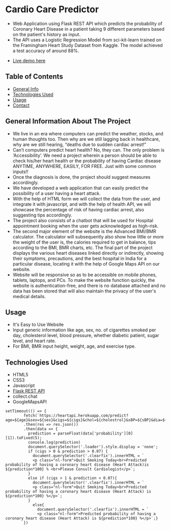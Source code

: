 # Cardio Care Predictor 

- Web Application using Flask REST API which predicts the probability of Coronary Heart Disease in a patient taking 9 different parameters based on the patient's history as input.
- The API uses a Logistic Regression Model from sci-kit-learn trained on the Framingham Heart Study Dataset from Kaggle. The model achieved a test accuracy of around 88%.

* [Live demo here](https://cardio-care-predictor.netlify.app/)

## Table of Contents
* [General Info](#general-information)
* [Technologies Used](#technologies-used)
* [Usage](#usage)
* [Contact](#contact)

## General Information About The Project
- We live in an era where computers can predict the weather, stocks, and human thoughts too. Then why are we still lagging back in healthcare, why are we still hearing, “deaths due to sudden cardiac arrest!” 
- Can’t computers predict heart health? No, they can. The only problem is ‘Accessibility’. We need a project wherein a person should be able to check his/her heart health or the probability of having Cardiac disease ANYTIME, ANYWHERE, EASILY, FOR FREE. Just with some common inputs!!
- Once the diagnosis is done, the project should suggest measures accordingly.
- We have developed a web application that can easily predict the possibility of a user having a heart attack.
- With the help of HTML form we will collect the data from the user, and integrate it with javascript, and with the help of health API, we will showcase the percentage of risk of having cardiac arrest, also suggesting tips accordingly.
- The project also consists of a chatbot that will be used for Hospital appointment booking when the user gets acknowledged as high-risk.
- The second major element of the website is the Advanced BMI/BMR calculator.
The calculator will subsequently also show how little or more the weight of the user is, the calories required to get in balance, tips according to the BMI, BMR charts, etc.
The final part of the project displays the various heart diseases linked directly or indirectly, showing their symptoms, precautions, and the best hospital in India for a particular disease, locating it with the help of Google Maps API on our website.
- Website will be responsive so as to be accessible on mobile phones, tablets, laptops, and PCs. To make the website function quickly, the website is authentication-free, and there is no database attached and no data has been stored that will also maintain the privacy of the user's medical details. 

## Usage
- It's Easy to Use Website
- Input generic information like age, sex, no. of cigarettes smoked per day, cholesterol level, blood pressure, whether diabetic patient, sugar level, and heart rate.
- For BMI, BMR input height, weight, age, and exercise type.

## Technologies Used
- HTML5
- CSS3
- Javascript
- [Flask REST API](https://cardio-care-predictor-api.onrender.com/)
- collect.chat
- GoogleMapsAPI

```
setTimeout(() => {
        fetch(`https://heartapi.herokuapp.com/predict?age=${age}&sex=${sex}&cigs=${cigs}&chol=${cholestrol}&sBP=${sBP}&dia=${diabetes}&dBP=${dBP}&gluc=${glucose}&hRate=${heartRate}`)
        .then(res => res.json())
        .then(data => {
          prediction = parseFloat(data['probability'][0][1]).toFixed(5);
          console.log(prediction)
          document.querySelector('.loader').style.display = 'none';
          if (cigs > 0 & prediction > 0.07) {
            document.querySelector('.clearfix').innerHTML = `
            <p class="nl-form">Quit Smoking Today<br>Predicted probability of having a coronary heart disease (Heart Attack)is ${prediction*100} % <br>Please Consult Cardiologist</p>`;
          }
          else if (cigs > 1 & prediction < 0.07){
            document.querySelector('.clearfix').innerHTML = `
            <p class="nl-form">Quit Smoking Today<br>Predicted probability of having a coronary heart disease (Heart Attack) is ${prediction*100} %</p>`;
          }
            else{
              document.querySelector('.clearfix').innerHTML = `
              <p class="nl-form">Predicted probability of having a coronary heart disease (Heart Attack) is ${prediction*100} %</p>`;} 
        })
   ```
